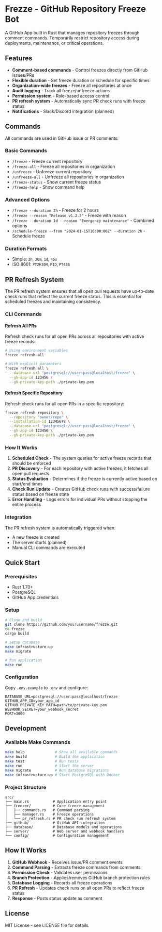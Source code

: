 # Frezze - GitHub Repository Freeze Bot

A GitHub App built in Rust that manages repository freezes through comment commands. Temporarily restrict repository access during deployments, maintenance, or critical operations.

## Features

- **Comment-based commands** - Control freezes directly from GitHub issues/PRs
- **Flexible duration** - Set freeze duration or schedule for specific times
- **Organization-wide freezes** - Freeze all repositories at once
- **Audit logging** - Track all freeze/unfreeze actions
- **Permission system** - Role-based access control
- **PR refresh system** - Automatically sync PR check runs with freeze status
- **Notifications** - Slack/Discord integration (planned)

## Commands

All commands are used in GitHub issue or PR comments:

### Basic Commands

- `/freeze` - Freeze current repository
- `/freeze-all` - Freeze all repositories in organization
- `/unfreeze` - Unfreeze current repository  
- `/unfreeze-all` - Unfreeze all repositories in organization
- `/freeze-status` - Show current freeze status
- `/freeze-help` - Show command help

### Advanced Options

- `/freeze --duration 2h` - Freeze for 2 hours
- `/freeze --reason "Release v1.2.3"` - Freeze with reason
- `/freeze --duration 1d --reason "Emergency maintenance"` - Combined options
- `/schedule-freeze --from "2024-01-15T10:00:00Z" --duration 2h` - Schedule freeze

### Duration Formats

- Simple: `2h`, `30m`, `1d`, `45s`
- ISO 8601: `PT2H30M`, `P1D`, `PT45S`

## PR Refresh System

The PR refresh system ensures that all open pull requests have up-to-date check runs that reflect the current freeze status. This is essential for scheduled freezes and maintaining consistency.

### CLI Commands

#### Refresh All PRs

Refresh check runs for all open PRs across all repositories with active freeze records:

```bash
# Using environment variables
frezze refresh all

# With explicit parameters
frezze refresh all \
  --database-url "postgresql://user:pass@localhost/frezze" \
  --gh-app-id 123456 \
  --gh-private-key-path ./private-key.pem
```

#### Refresh Specific Repository

Refresh check runs for all open PRs in a specific repository:

```bash
frezze refresh repository \
  --repository "owner/repo" \
  --installation-id 12345678 \
  --database-url "postgresql://user:pass@localhost/frezze" \
  --gh-app-id 123456 \
  --gh-private-key-path ./private-key.pem
```

### How It Works

1. **Scheduled Check** - The system queries for active freeze records that should be enforced
2. **PR Discovery** - For each repository with active freezes, it fetches all open pull requests
3. **Status Evaluation** - Determines if the freeze is currently active based on start/end times
4. **Check Run Update** - Creates GitHub check runs with success/failure status based on freeze state
5. **Error Handling** - Logs errors for individual PRs without stopping the entire process

### Integration

The PR refresh system is automatically triggered when:

- A new freeze is created
- The server starts (planned)
- Manual CLI commands are executed

## Quick Start

### Prerequisites

- Rust 1.70+
- PostgreSQL
- GitHub App credentials

### Setup

```bash
# Clone and build
git clone https://github.com/yourusername/frezze.git
cd frezze
cargo build

# Setup database
make infrastructure-up
make migrate

# Run application
make run
```

### Configuration

Copy `.env.example` to `.env` and configure:

```env
DATABASE_URL=postgresql://user:pass@localhost/frezze
GITHUB_APP_ID=your_app_id
GITHUB_PRIVATE_KEY_PATH=path/to/private-key.pem
WEBHOOK_SECRET=your_webhook_secret
PORT=3000
```

## Development

### Available Make Commands

```bash
make help              # Show all available commands
make build             # Build the application
make test              # Run tests
make run               # Start the server
make migrate           # Run database migrations
make infrastructure-up # Start PostgreSQL with Docker
```

### Project Structure

```
src/
├── main.rs           # Application entry point
├── freezer/          # Core freeze management
│   ├── commands.rs   # Command parsing
│   ├── manager.rs    # Freeze operations
│   └── pr_refresh.rs # PR check run refresh system
├── github/           # GitHub API integration
├── database/         # Database models and operations
├── server/           # Web server and webhook handlers
└── config/           # Configuration management
```

## How It Works

1. **GitHub Webhook** - Receives issue/PR comment events
2. **Command Parsing** - Extracts freeze commands from comments
3. **Permission Check** - Validates user permissions
4. **Branch Protection** - Applies/removes GitHub branch protection rules
5. **Database Logging** - Records all freeze operations
6. **PR Refresh** - Updates check runs on all open PRs to reflect freeze status
7. **Response** - Posts status update as comment

## License

MIT License - see LICENSE file for details.
